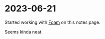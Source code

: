 # 2023-06-21
Started working with [Foam](https://github.com/foambubble/foam) on this notes page.

Seems kinda neat. 
